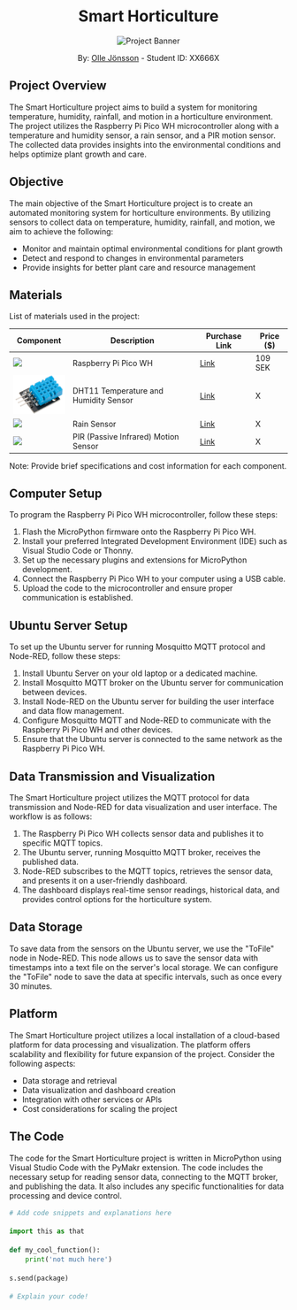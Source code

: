 <h1 align="center">Smart Horticulture</h1>

<p align="center">
  <img src="images/banner.jpg" alt="Project Banner">
</p>

<p align="center">
  By: <a href="https://github.com/Aleij">Olle Jönsson</a> - Student ID: XX666X
</p>

## Project Overview

The Smart Horticulture project aims to build a system for monitoring temperature, humidity, rainfall, and motion in a horticulture environment. The project utilizes the Raspberry Pi Pico WH microcontroller along with a temperature and humidity sensor, a rain sensor, and a PIR motion sensor. The collected data provides insights into the environmental conditions and helps optimize plant growth and care.

## Objective

The main objective of the Smart Horticulture project is to create an automated monitoring system for horticulture environments. By utilizing sensors to collect data on temperature, humidity, rainfall, and motion, we aim to achieve the following:

- Monitor and maintain optimal environmental conditions for plant growth
- Detect and respond to changes in environmental parameters
- Provide insights for better plant care and resource management

## Materials

List of materials used in the project:

| Component                                 | Description                            | Purchase Link                                                        | Price ($) |
|-------------------------------------------|----------------------------------------|----------------------------------------------------------------------|-----------|
| <img src="images/PICO-Pi-HERO.jpg" width="100"> | Raspberry Pi Pico WH                   | [Link](https://example.com/pico-wh)                                  | 109 SEK   |
| <img src="images/dht11.jpg" width="100">   | DHT11 Temperature and Humidity Sensor   | [Link](https://example.com/dht11-sensor)                              | X         |
| <img src="images/rain-sensor.jpg" width="100">  | Rain Sensor                            | [Link](https://example.com/rain-sensor)                               | X         |
| <img src="images/pir-sensor.jpg" width="100">    | PIR (Passive Infrared) Motion Sensor    | [Link](https://example.com/pir-sensor)                                | X         |

Note: Provide brief specifications and cost information for each component.

## Computer Setup

To program the Raspberry Pi Pico WH microcontroller, follow these steps:

1. Flash the MicroPython firmware onto the Raspberry Pi Pico WH.
2. Install your preferred Integrated Development Environment (IDE) such as Visual Studio Code or Thonny.
3. Set up the necessary plugins and extensions for MicroPython development.
4. Connect the Raspberry Pi Pico WH to your computer using a USB cable.
5. Upload the code to the microcontroller and ensure proper communication is established.

## Ubuntu Server Setup

To set up the Ubuntu server for running Mosquitto MQTT protocol and Node-RED, follow these steps:

1. Install Ubuntu Server on your old laptop or a dedicated machine.
2. Install Mosquitto MQTT broker on the Ubuntu server for communication between devices.
3. Install Node-RED on the Ubuntu server for building the user interface and data flow management.
4. Configure Mosquitto MQTT and Node-RED to communicate with the Raspberry Pi Pico WH and other devices.
5. Ensure that the Ubuntu server is connected to the same network as the Raspberry Pi Pico WH.

## Data Transmission and Visualization

The Smart Horticulture project utilizes the MQTT protocol for data transmission and Node-RED for data visualization and user interface. The workflow is as follows:

1. The Raspberry Pi Pico WH collects sensor data and publishes it to specific MQTT topics.
2. The Ubuntu server, running Mosquitto MQTT broker, receives the published data.
3. Node-RED subscribes to the MQTT topics, retrieves the sensor data, and presents it on a user-friendly dashboard.
4. The dashboard displays real-time sensor readings, historical data, and provides control options for the horticulture system.

## Data Storage

To save data from the sensors on the Ubuntu server, we use the "ToFile" node in Node-RED. This node allows us to save the sensor data with timestamps into a text file on the server's local storage. We can configure the "ToFile" node to save the data at specific intervals, such as once every 30 minutes.

## Platform

The Smart Horticulture project utilizes a local installation of a cloud-based platform for data processing and visualization. The platform offers scalability and flexibility for future expansion of the project. Consider the following aspects:

- Data storage and retrieval
- Data visualization and dashboard creation
- Integration with other services or APIs
- Cost considerations for scaling the project

## The Code

The code for the Smart Horticulture project is written in MicroPython using Visual Studio Code with the PyMakr extension. The code includes the necessary setup for reading sensor data, connecting to the MQTT broker, and publishing the data. It also includes any specific functionalities for data processing and device control.

```python
# Add code snippets and explanations here

import this as that

def my_cool_function():
    print('not much here')

s.send(package)

# Explain your code!




